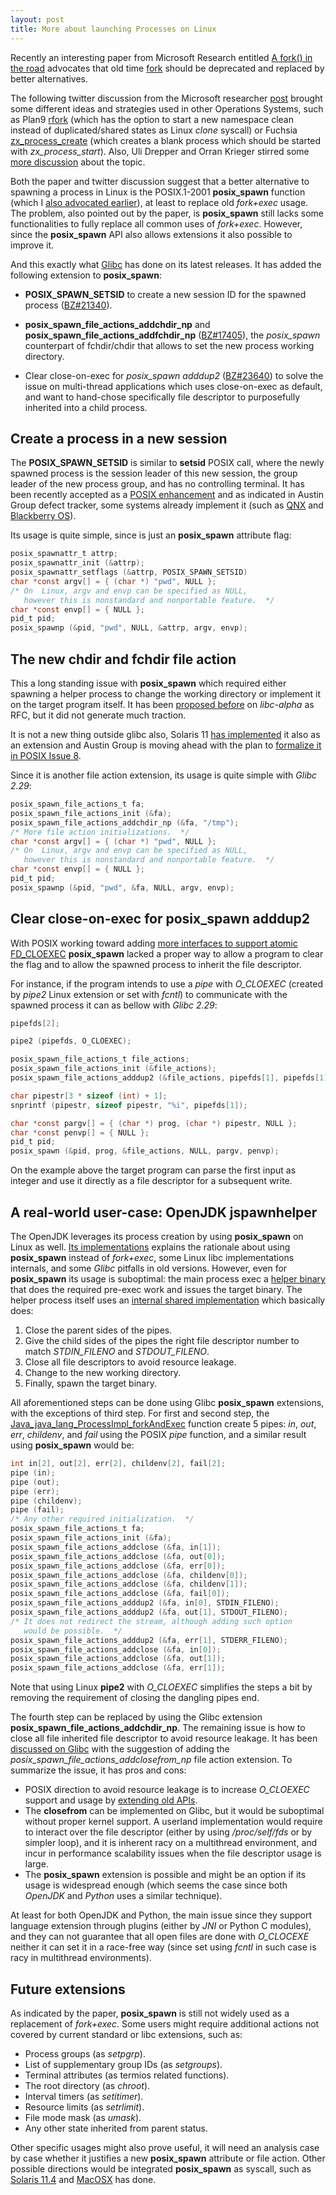 ```yaml
---
layout: post
title: More about launching Processes on Linux
---
```


Recently an interesting paper from Microsoft Research entitled [A fork() in the road](https://www.microsoft.com/en-us/research/publication/a-fork-in-the-road/) advocates that old time [fork](http://man7.org/linux/man-pages/man2/fork.2.html) should be deprecated and replaced by better alternatives.

The following twitter discussion from the Microsoft researcher [post](https://twitter.com/0xabU/status/1115726071364632576) brought some different ideas and strategies used in other Operations Systems, such as Plan9 [rfork](http://man.cat-v.org/9front/2/fork) (which has the option to start a new namespace clean instead of duplicated/shared states as Linux *clone* syscall) or Fuchsia [zx_process_create](https://fuchsia.googlesource.com/fuchsia/+/refs/heads/master/zircon/docs/syscalls/process_create.md) (which creates a blank process which should be started with *zx_process_start*). Also, Uli Drepper and Orran Krieger stirred some [more discussion](https://www.bu.edu/rhcollab/2019/04/11/a-fork-in-the-road/) about the topic.

Both the paper and twitter discussion suggest that a better alternative to spawning a process in Linux is the POSIX.1-2001 **posix_spawn** function (which I [also advocated earlier](https://zatrazz.github.io/Launching-Process)), at least to replace old *fork+exec* usage. The problem, also pointed out by the paper, is **posix_spawn** still lacks some functionalities to fully replace all common uses of *fork+exec*. However, since the **posix_spawn** API also allows extensions it also possible to improve it.

And this exactly what [Glibc](https://www.gnu.org/software/libc/) has done on its latest releases. It has added the following extension to **posix_spawn**:

- **POSIX_SPAWN_SETSID** to create a new session ID for the spawned process ([BZ#21340](https://sourceware.org/bugzilla/show_bug.cgi?id=21340)).

- **posix_spawn_file_actions_addchdir_np** and **posix_spawn_file_actions_addfchdir_np** ([BZ#17405](http://sourceware.org/bugzilla/show_bug.cgi?id=17405)), the *posix_spawn* counterpart of fchdir/chdir that allows to set the new process working directory. 

- Clear close-on-exec for *posix_spawn adddup2* ([BZ#23640](http://sourceware.org/bugzilla/show_bug.cgi?id=23640)) to solve the issue on multi-thread applications which uses close-on-exec as default, and want to hand-chose specifically file descriptor to purposefully inherited into a child process.

## Create a process in a new session

The **POSIX_SPAWN_SETSID** is similar to **setsid** POSIX call, where the newly spawned process is the session leader of this new session, the group leader of the new process group, and has no controlling terminal. It has been recently accepted as a [POSIX enhancement](http://austingroupbugs.net/view.php?id=1044) and as indicated in Austin Group defect tracker, some systems already implement it (such as [QNX](http://www.qnx.com/developers/docs/6.6.0.update/#com.qnx.doc.qnxsdp.nav/topic/bookset.html?topic=%2Fcom.qnx.doc.neutrino.lib_ref%2Ftopic%2Fp%2Fposix_spawn.html) and [Blackberry OS](https://developer.blackberry.com/native/reference/core/com.qnx.doc.neutrino.lib_ref/topic/p/posix_spawnattr_setxflags.html)).

Its usage is quite simple, since is just an **posix_spawn** attribute flag:

```c
posix_spawnattr_t attrp;
posix_spawnattr_init (&attrp);
posix_spawnattr_setflags (&attrp, POSIX_SPAWN_SETSID)
char *const argv[] = { (char *) "pwd", NULL };
/* On  Linux, argv and envp can be specified as NULL,
   however this is nonstandard and nonportable feature.  */
char *const envp[] = { NULL };
pid_t pid;
posix_spawnp (&pid, "pwd", NULL, &attrp, argv, envp);
```

## The new chdir and fchdir file action

This a long standing issue with **posix_spawn** which required either spawning a helper process to change the working directory or implement it on the target program itself. It has been [proposed before](https://sourceware.org/ml/libc-alpha/2010-08/msg00109.html) on *libc-alpha* as RFC, but it did not generate much traction.

It is not a new thing outside glibc also, Solaris 11 [has implemented](https://docs.oracle.com/cd/E86824_01/html/E54766/posix-spawn-file-actions-addchdir-np-3c.html) it also as an extension and Austin Group is moving ahead with the plan to [formalize it in POSIX Issue 8]( http://austingroupbugs.net/view.php?id=1208).

Since it is another file action extension, its usage is quite simple with *Glibc 2.29*:

```c
posix_spawn_file_actions_t fa;
posix_spawn_file_actions_init (&fa);
posix_spawn_file_actions_addchdir_np (&fa, "/tmp");
/* More file action initializations.  */
char *const argv[] = { (char *) "pwd", NULL };
/* On  Linux, argv and envp can be specified as NULL,
   however this is nonstandard and nonportable feature.  */
char *const envp[] = { NULL };
pid_t pid;
posix_spawnp (&pid, "pwd", &fa, NULL, argv, envp);
```

## Clear close-on-exec for posix_spawn adddup2

With POSIX working toward adding [more interfaces to support atomic FD_CLOEXEC](http://austingroupbugs.net/view.php?id=411) **posix_spawn** lacked a proper way to allow a program to clear the flag and to allow the spawned process to inherit the file descriptor.

For instance, if the program intends to use a *pipe* with *O_CLOEXEC* (created by *pipe2* Linux extension or set with *fcntl*) to communicate with the spawned process it can as bellow with *Glibc 2.29*:

```c
pipefds[2];

pipe2 (pipefds, O_CLOEXEC);

posix_spawn_file_actions_t file_actions;
posix_spawn_file_actions_init (&file_actions);
posix_spawn_file_actions_adddup2 (&file_actions, pipefds[1], pipefds[1]);

char pipestr[3 * sizeof (int) + 1];
snprintf (pipestr, sizeof pipestr, "%i", pipefds[1]);

char *const pargv[] = { (char *) prog, (char *) pipestr, NULL };
char *const penvp[] = { NULL };
pid_t pid;
posix_spawn (&pid, prog, &file_actions, NULL, pargv, penvp);
```

On the example above the target program can parse the first input as integer and use it directly as a file descriptor for a subsequent write.

## A real-world user-case: OpenJDK jspawnhelper

The OpenJDK leverages its process creation by using **posix_spawn** on Linux as well.  [Its implementations](https://github.com/openjdk/jdk/blob/master/src/java.base/unix/native/libjava/ProcessImpl_md.c) explains the rationale about using **posix_spawn** instead of *fork+exec*, some Linux libc implementations internals, and some *Glibc* pitfalls in old versions.  However, even for **posix_spawn** its usage is suboptimal: the main process exec a [helper binary](https://github.com/openjdk/jdk/blob/master/src/java.base/unix/native/jspawnhelper/jspawnhelper.c) that does the required pre-exec work and issues the target binary. The helper process itself uses an [internal shared implementation](https://github.com/openjdk/jdk/blob/master/src/java.base/unix/native/libjava/childproc.c) which basically does:

1. Close the parent sides of the pipes.
2. Give the child sides of the pipes the right file descriptor number to match *STDIN_FILENO* and *STDOUT_FILENO*.
3. Close all file descriptors to avoid resource leakage.
4. Change to the new working directory.
5. Finally, spawn the target binary.

All aforementioned steps can be done using Glibc **posix_spawn** extensions, with the exceptions of third step. For first and second step, the [Java_java_lang_ProcessImpl_forkAndExec](https://github.com/openjdk/jdk/blob/master/src/java.base/unix/native/libjava/ProcessImpl_md.c#L579) function create 5 pipes: *in*, *out*, *err*, *childenv*, and *fail* using the POSIX *pipe* function, and a similar result using **posix_spawn** would be:

```c
int in[2], out[2], err[2], childenv[2], fail[2];
pipe (in);
pipe (out);
pipe (err);
pipe (childenv);
pipe (fail);
/* Any other required initialization.  */
posix_spawn_file_actions_t fa;
posix_spawn_file_actions_init (&fa);
posix_spawn_file_actions_addclose (&fa, in[1]);
posix_spawn_file_actions_addclose (&fa, out[0]);
posix_spawn_file_actions_addclose (&fa, err[0]);
posix_spawn_file_actions_addclose (&fa, childenv[0]);
posix_spawn_file_actions_addclose (&fa, childenv[1]);
posix_spawn_file_actions_addclose (&fa, fail[0]);
posix_spawn_file_actions_adddup2 (&fa, in[0], STDIN_FILENO);
posix_spawn_file_actions_adddup2 (&fa, out[1], STDOUT_FILENO);
/* It does not redirect the stream, although adding such option
   would be possible.  */
posix_spawn_file_actions_adddup2 (&fa, err[1], STDERR_FILENO);
posix_spawn_file_actions_addclose (&fa, in[0]);
posix_spawn_file_actions_addclose (&fa, out[1]);
posix_spawn_file_actions_addclose (&fa, err[1]);
```

Note that using Linux **pipe2** with *O_CLOEXEC* simplifies the steps a bit by removing the requirement of closing the dangling pipes end.

The fourth step can be replaced by using the Glibc extension **posix_spawn_file_actions_addchdir_np**. The remaining issue is how to close all file inherited file descriptor to avoid resource leakage. It has been [discussed on Glibc](https://sourceware.org/bugzilla/show_bug.cgi?id=10353) with the suggestion of adding the *posix_spawn_file_actions_addclosefrom_np* file action extension. To summarize the issue, it has pros and cons:

- POSIX direction to avoid resource leakage is to increase *O_CLOEXEC* support and usage by [extending old APIs](http://austingroupbugs.net/view.php?id=411).
- The **closefrom** can be implemented on Glibc, but it would be suboptimal without proper kernel support.  A userland implementation would require to interact over the file descriptor (either by using */proc/self/fds* or by simpler loop), and it is inherent racy on a multithread environment, and incur in performance scalability issues when the file descriptor usage is large.
- The **posix_spawn** extension is possible and might be an option if its usage is widespread enough (which seems the case since both *OpenJDK* and *Python* uses a similar technique).

At least for both OpenJDK and Python, the main issue since they support language extension through plugins (either by *JNI* or Python C modules), and they can not guarantee that all open files are done with *O_CLOCEXE* neither it can set it in a race-free way (since set using *fcntl* in such case is racy in multithread environments).

## Future extensions

As indicated by the paper, **posix_spawn** is still not widely used as a replacement of *fork+exec*. Some users might require additional actions not covered by current standard or libc extensions, such as:

- Process groups (as *setpgrp*).
- List of supplementary group IDs (as *setgroups*).
- Terminal attributes (as termios related functions).
- The root directory (as *chroot*).
- Interval timers (as *setitimer*).
- Resource limits (as *setrlimit*).
- File mode mask (as *umask*).
- Any other state inherited from parent status.

Other specific usages might also prove useful, it will need an analysis case by case whether it justifies a new **posix_spawn** attribute or file action. Other possible directions would be integrated **posix_spawn** as syscall, such as [Solaris 11.4](https://blogs.oracle.com/solaris/posix_spawn-as-an-actual-system-call) and [MacOSX](https://opensource.apple.com/source/xnu/xnu-4903.221.2/bsd/kern/kern_exec.c.auto.html) has done.
